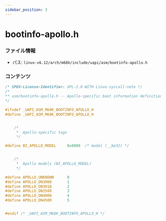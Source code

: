 ```yaml
---
sidebar_position: 3
---
```

# bootinfo-apollo.h

### ファイル情報

- パス: `linux-v6.12/arch/m68k/include/uapi/asm/bootinfo-apollo.h`

### コンテンツ

```h
/* SPDX-License-Identifier: GPL-2.0 WITH Linux-syscall-note */
/*
** asm/bootinfo-apollo.h -- Apollo-specific boot information definitions
*/

#ifndef _UAPI_ASM_M68K_BOOTINFO_APOLLO_H
#define _UAPI_ASM_M68K_BOOTINFO_APOLLO_H


    /*
     *  Apollo-specific tags
     */

#define BI_APOLLO_MODEL		0x8000	/* model (__be32) */


    /*
     *  Apollo models (BI_APOLLO_MODEL)
     */

#define APOLLO_UNKNOWN		0
#define APOLLO_DN3000		1
#define APOLLO_DN3010		2
#define APOLLO_DN3500		3
#define APOLLO_DN4000		4
#define APOLLO_DN4500		5


#endif /* _UAPI_ASM_M68K_BOOTINFO_APOLLO_H */

```
